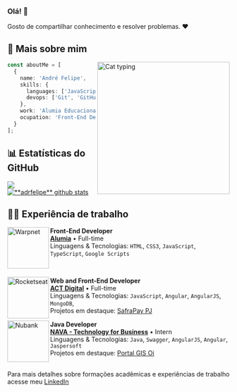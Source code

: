 ### Olá! 👋

Gosto de compartilhar conhecimento e resolver problemas. ❤️

## 📂 Mais sobre mim

<img align="right" width="300" src="https://i.pinimg.com/originals/e4/26/70/e426702edf874b181aced1e2fa5c6cde.gif" alt="Cat typing"/>



```ts
const aboutMe = [
  {
    name: 'André Felipe',
    skills: {
      languages: ['JavaScript', 'TypeScript', 'Java', 'React'],
      devops: ['Git', 'GitHub']
    },
    work: 'Alumia Educacional',
    ocupation: 'Front-End Developer'
  }
];
```
## 📊 Estatísticas do GitHub
<a href="https://github.com/adrfelipe">
  <img align="center" src="https://github-readme-stats.vercel.app/api/top-langs/?username=adrfelipe&theme=dracula&hide_langs_below=1" />
</a>

<a href="https://github.com/Gurupreet">
 <img align="center" src="https://github-readme-stats.vercel.app/api?username=adrfelipe&show_icons=true&theme=dracula&line_height=27" alt="**adrfelipe** github stats"/>
</a>

## 👨‍💻 Experiência de trabalho
[<img align="left" height="94px" width="94px" alt="Warpnet" src="https://carreiras.alumia.online/wp-content/uploads/2022/04/logo-alumia-branco-1.svg"/>](https://www.spacex.com/)

**Front-End Developer** \
[**Alumia**](https://alumia.online//) • Full-time \
Linguagens & Tecnologias: `HTML`, `CSS3`, `JavaScript`, `TypeScript`, `Google Scripts`

<br/>

[<img align="left" height="94px" width="94px" alt="Rocketseat" src="https://actdigital.com/wp-content/uploads/2020/11/logo-act.png"/>](https://rocketseat.com.br/)

**Web and Front-End Developer** \
[**ACT Digital**](https://actdigital.com/pt/) • Full-time \
Linguagens & Tecnologias: `JavaScript`, `Angular`, `AngularJS`, `MongoDB`,\
Projetos em destaque: [SafraPay PJ](https://www.safra.com.br/pessoa-juridica.htm)
<br/>



[<img align="left" height="94px" width="94px" alt="Nubank" src="https://www.nava.com.br/wp-content/uploads/2020/06/nava_topo.svg"/>](https://www.nava.com.br/pt/)

**Java Developer** \
[**NAVA - Technology for Business**](https://www.nava.com.br/pt/) • Intern \
Linguagens & Tecnologias: `Java`, `Swagger`, `AngularJS`, `Angular`, `Jaspersoft` \
Projetos em destaque: [Portal GIS Oi](https://gestaointegrada.oi.net.br/)
<br/>
<br/>

Para mais detalhes sobre formações acadêmicas e experiências de trabalho acesse meu [LinkedIn](https://www.linkedin.com/in/adrfelipe/)

